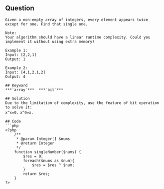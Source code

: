 ## Question
```
Given a non-empty array of integers, every element appears twice except for one. Find that single one.

Note:
Your algorithm should have a linear runtime complexity. Could you implement it without using extra memory?

Example 1:
Input: [2,2,1]
Output: 1

Example 2:
Input: [4,1,2,1,2]
Output: 4

## Keyword
***`array`***  ***`bit`***

## Solution
Due to the limitation of complexity, use the feature of bit operation to solve it:
x^x=0，x^0=x.

## Code
```php
<?php
    /**
     * @param Integer[] $nums
     * @return Integer
     */
    function singleNumber($nums) {
        $res = 0;
        foreach($nums as $num){
            $res = $res ^ $num;
        }
        return $res;
    }
?>
```
